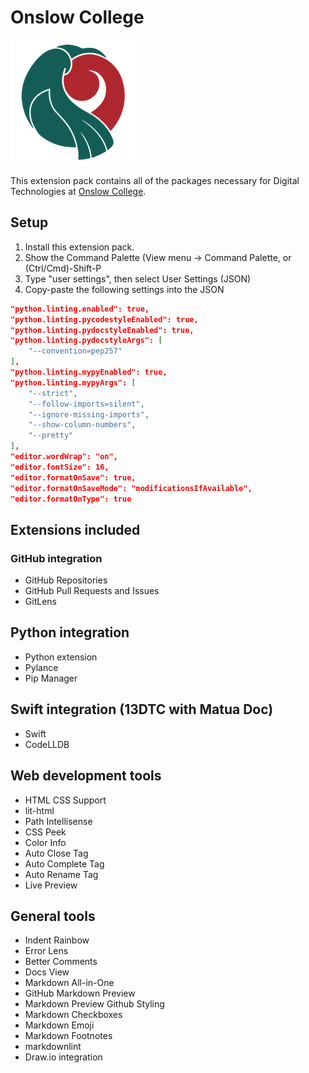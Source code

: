 # Onslow College

![Onslow College Logo](img/onslow.png)

This extension pack contains all of the packages necessary for Digital Technologies at [Onslow College](https://www.onslow.school.nz/).

## Setup

1. Install this extension pack.
2. Show the Command Palette (View menu → Command Palette, or (Ctrl/Cmd)-Shift-P
3. Type "user settings", then select User Settings (JSON)
4. Copy-paste the following settings into the JSON

```json
"python.linting.enabled": true,
"python.linting.pycodestyleEnabled": true,
"python.linting.pydocstyleEnabled": true,
"python.linting.pydocstyleArgs": [
    "--convention=pep257"
],
"python.linting.mypyEnabled": true,
"python.linting.mypyArgs": [
    "--strict",
    "--follow-imports=silent",
    "--ignore-missing-imports",
    "--show-column-numbers",
    "--pretty"
],
"editor.wordWrap": "on",
"editor.fontSize": 16,
"editor.formatOnSave": true,
"editor.formatOnSaveMode": "modificationsIfAvailable",
"editor.formatOnType": true
```

## Extensions included

### GitHub integration

- GitHub Repositories
- GitHub Pull Requests and Issues
- GitLens

## Python integration

- Python extension
- Pylance
- Pip Manager

## Swift integration (13DTC with Matua Doc)

- Swift
- CodeLLDB

## Web development tools

- HTML CSS Support
- lit-html
- Path Intellisense
- CSS Peek
- Color Info
- Auto Close Tag
- Auto Complete Tag
- Auto Rename Tag
- Live Preview

## General tools

- Indent Rainbow
- Error Lens
- Better Comments
- Docs View
- Markdown All-in-One
- GitHub Markdown Preview
- Markdown Preview Github Styling
- Markdown Checkboxes
- Markdown Emoji
- Markdown Footnotes
- markdownlint
- Draw.io integration
